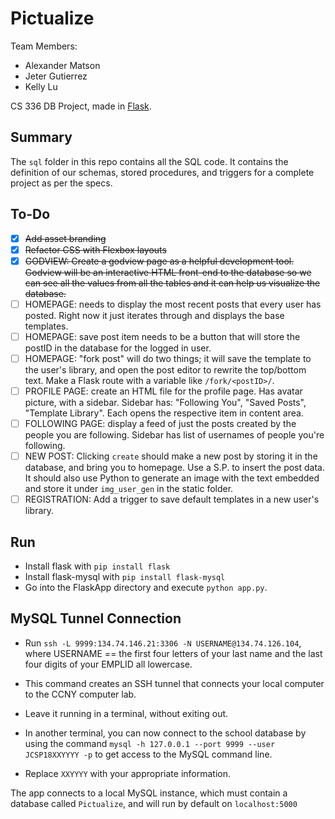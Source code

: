 # Pictualize
Team Members:
* Alexander Matson
* Jeter Gutierrez
* Kelly Lu

CS 336 DB Project, made in [Flask](https://code.tutsplus.com/tutorials/creating-a-web-app-from-scratch-using-python-flask-and-mysql--cms-22972).

## Summary
The `sql` folder in this repo contains all the SQL code. It contains the definition of our schemas, stored procedures, and triggers for a complete project as per the specs.

## To-Do
- [x] ~~Add asset branding~~
- [x] ~~Refactor CSS with Flexbox layouts~~
- [x] ~~GODVIEW: Create a godview page as a helpful development tool. Godview will be an interactive HTML front-end to the database so we can see all the values from all the tables and it can help us visualize the database.~~
- [ ] HOMEPAGE: needs to display the most recent posts that every user has posted. Right now it just iterates through and displays the base templates.
- [ ] HOMEPAGE: save post item needs to be a button that will store the postID in the database for the logged in user.
- [ ] HOMEPAGE: "fork post" will do two things; it will save the template to the user's library, and open the post editor to rewrite the top/bottom text. Make a Flask route with a variable like `/fork/<postID>/`.
- [ ] PROFILE PAGE: create an HTML file for the profile page. Has avatar picture, with a sidebar. Sidebar has: "Following You", "Saved Posts", "Template Library". Each opens the respective item in content area.
- [ ] FOLLOWING PAGE: display a feed of just the posts created by the people you are following. Sidebar has list of usernames of people you're following.
- [ ] NEW POST: Clicking `create` should make a new post by storing it in the database, and bring you to homepage. Use a S.P. to insert the post data. It should also use Python to generate an image with the text embedded and store it under `img_user_gen` in the static folder.
- [ ] REGISTRATION: Add a trigger to save default templates in a new user's library.

## Run
* Install flask with `pip install flask`
* Install flask-mysql with `pip install flask-mysql`
* Go into the FlaskApp directory and execute `python app.py`.

## MySQL Tunnel Connection
* Run `ssh -L 9999:134.74.146.21:3306 -N USERNAME@134.74.126.104`, where USERNAME == the
 first four letters of your last name and the last four digits of your EMPLID all lowercase.

* This command creates an SSH tunnel that connects your local computer to the CCNY computer lab.

* Leave it running in a terminal, without exiting out.

* In another terminal, you can now connect to the school database by using the command
  `mysql -h 127.0.0.1 --port 9999 --user JCSP18XXYYYY -p` to get access to the MySQL command line.

* Replace `XXYYYY` with your appropriate information.  

The app connects to a local MySQL instance, which must contain a database called `Pictualize`,
and will run by default on `localhost:5000`
